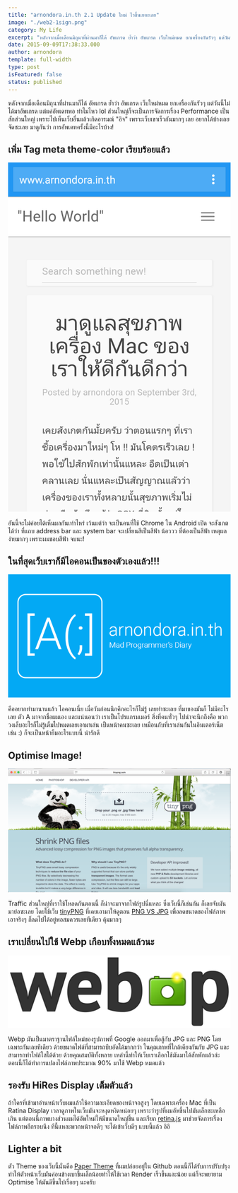```yaml
---
title: "arnondora.in.th 2.1 Update ใหม่ ไวขึ้นเยอะเลย"
image: "./web2-1sign.png"
category: My Life
excerpt: "หลังจากเมื่อเดือนมิถุนาที่ผ่านมาก็ได้ อัพเกรด ย้ำว่า อัพเกรด เว็บใหม่หมด ยกเครื่องกันรัวๆ แต่วันนี้ไม่ได้มาอัพเกรด แต่แค่อัพเดทพอ ทำไมไหว lol ส่วนใหญ่ก็จะเป็นการจัดการเรื่อง Performance เป็นสักส่วนใหญ่ เพราะไปเห็นเว็บอื่นแล้วเกิดอารมณ์ "อิจ" เพราะ..."
date: 2015-09-09T17:38:33.000
author: arnondora
template: full-width
type: post
isFeatured: false
status: published
---
```


หลังจากเมื่อเดือนมิถุนาที่ผ่านมาก็ได้ อัพเกรด ย้ำว่า อัพเกรด เว็บใหม่หมด ยกเครื่องกันรัวๆ แต่วันนี้ไม่ได้มาอัพเกรด แต่แค่อัพเดทพอ ทำไมไหว lol ส่วนใหญ่ก็จะเป็นการจัดการเรื่อง Performance เป็นสักส่วนใหญ่ เพราะไปเห็นเว็บอื่นแล้วเกิดอารมณ์ "อิจ" เพราะเว็บเขาเร็วกันมากๆ เลย อยากได้บ้างเลยจัดซะเลย มาดูกันว่า การอัพเดทครั้งนี้มีอะไรบ้าง!

## เพิ่ม Tag meta theme-color เรียบร้อยแล้ว

![newcolor-theme-2](./newcolor-theme-2.png)

อันนี้จะไม่ค่อยได้เห็นผลกันเท่าไหร่ เว้นแต่ว่า จะเป็นคนที่ใช้ Chrome ใน Android เปิด จะสังเกตได้ว่า ที่แถบ address bar และ system bar จะเปลี่ยนสีเป็นสีฟ้า น้อววว ที่ต้องเป็นสีฟ้า เหตุผลง่ายมากๆ เพราะผมชอบสีฟ้า จบนะ!

## ในที่สุดเว็บเราก็มีไอคอนเป็นของตัวเองแล้ว!!!
![newlogointrox2](./newlogointro.png)

คืออยากทำมานานแล้ว ไอคอนเนี่ย เมื่อวันก่อนนึกคึกอะไรก็ไม่รู้ เลยทำซะเลย ที่มาของมันก็ ไม่มีอะไรเลย ตัว A มาจากชื่อผมเอง และแน่นอนว่า เราเป็นโปรแกรมเมอร์ สิ่งที่คนทั่วๆ ไปน่าจะนึกถึงคือ พวกวงเล็บอะไรก็ไม่รู้เต็มไปหมดเลยเอามาเล่น เป็นหน้าคนซะเลย เหมือนกับที่เราเล่นกันในอินเตอร์เน็ต เช่น :) ก็จะเป็นหน้ายิ้มอะไรแบบนี้ น่ารักดี

## Optimise Image!

![reducePNGFile](./reducePNGFile.png)

Traffic ส่วนใหญ่ที่เราใช้โหลดกันตอนนี้ ก็น่าจะมาจากไฟล์รูปนี่แหละ ซึ่งเว็บนี้ก็เช่นกัน ก็เลยจับมันมาย่อซะเลย โดยใช้เว็บ [tinyPNG][2] ที่เคยเอามาให้ดูตอน [PNG VS JPG][3] เพื่อลดขนาดของไฟล์ภาพ เอาจริงๆ ก็ลดไปได้อยู่พอสมควรเลยทีเดียว คุ้มมากๆ

## เราเปลี่ยนไปใช้ Webp เกือบทั้งหมดแล้วนะ

![](./WebP_Logo.png)

Webp มันเป็นมาตราฐานไฟล์ใหม่ของรูปภาพที่ Google ออกมาเพื่อสู้กับ JPG และ PNG โดยเฉพาะกันเลยทีเดียว ด้วยขนาดไฟล์ที่สามารถบีบอัดได้มากกว่า ในคุณภาพที่ใกล้เคียงกันกับ JPG และสามารถทำไฟล์ใสได้ด้วย ด้วยคุณสมบัติทั้งหลาย เหล่านี้ทำให้เว็บเราเลือกใช้มันมาได้สักพักแล้วล่ะ ตอนนี้ก็ได้ทำการแปลงไฟล์ภาพประมาณ 90% มาใช้ Webp หมดแล้ว

## รองรับ HiRes Display เต็มตัวแล้ว
ถ้าใครที่เข้ามาอ่านหน้าเว็บผมแล้วใช้ความละเอียดของหน้าจอสูงๆ โดยเฉพาะเครื่อง Mac ที่เป็น Ratina Display เวลาดูภาพในเว็บมันจะหงุดหงิดหน่อยๆ เพราะว่ารูปที่ผมอัพขึ้นไปมันเล็กซะเหลือเกิน แต่ตอนนี้ภาพบางส่วนผมได้อัพใหม่ให้มีขนาดใหญ่ขึ้น และเรียก [retina.js][4] มาช่วยจัดการเรื่องไฟล์ภาพอีกรอบนึง ทีนี้แหละพวกหน้าจอดีๆ จะได้เข้าเว็บดีๆ แบบนี้แล้ว อิอิ

## Lighter a bit
ตัว Theme ของเว็บนี้นั่นคือ [Paper Theme][5] ที่ผมปล่อยอยู่ใน Github ตอนนี้ก็ได้รับการปรับปรุงทำให้ตัวหน้าเว็บมันค่อนข้างเบาขึ้นเล็กน้อยทำให้ใช้เวลา Render เร็วขึ้นและน้อย แต่ก็จะพยายาม Optimise ให้มันดีขึ้นไปเรื่อยๆ นะครับ

[2]: https://tinypng.com
[3]: http://www.arnondora.in.th/dev-tip-jpg-vs-png/
[4]: http://imulus.github.io/retinajs/
[5]: https://github.com/arnondora/wordpress-paper-theme
